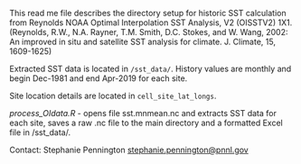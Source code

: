 This read me file describes the directory setup for historic SST calculation from Reynolds NOAA Optimal Interpolation SST Analysis, 
V2 (OISSTV2) 1X1. (Reynolds, R.W., N.A. Rayner, T.M. Smith, D.C. Stokes, and W. Wang, 2002: An improved in situ and satellite SST analysis for climate. J. Climate, 15, 1609-1625)

Extracted SST data is located in `/sst_data/`. History values are monthly and begin Dec-1981 and end Apr-2019 for each site. 

Site location details are located in `cell_site_lat_longs`.

*process_OIdata.R* - opens file sst.mnmean.nc and extracts SST data for each site, saves a raw .nc file to the main directory and a formatted Excel file in /sst_data/.

Contact: Stephanie Pennington stephanie.pennington@pnnl.gov